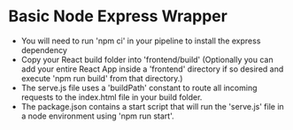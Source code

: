 # Basic Node Express Wrapper

- You will need to run 'npm ci' in your pipeline to install the express dependency
- Copy your React build folder into 'frontend/build' (Optionally you can add your entire React App inside a 'frontend' directory if so desired and execute 'npm run build' from that directory.)
- The serve.js file uses a 'buildPath' constant to route all incoming requests to the index.html file in your build folder.
- The package.json contains a start script that will run the 'serve.js' file in a node environment using 'npm run start'.
